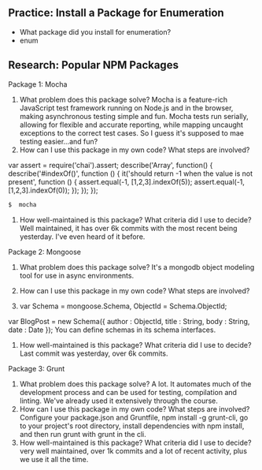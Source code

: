 ## Practice: Install a Package for Enumeration

- What package did you install for enumeration?
- enum

## Research: Popular NPM Packages

Package 1: Mocha

1.  What problem does this package solve?
Mocha is a feature-rich JavaScript test framework running on Node.js and in the browser, making asynchronous testing simple and fun. Mocha tests run serially, allowing for flexible and accurate reporting, while mapping uncaught exceptions to the correct test cases. So I guess it's supposed to mae testing easier...and fun?
1.  How can I use this package in my own code? What steps are involved?

var assert = require('chai').assert;
describe('Array', function() {
  describe('#indexOf()', function () {
    it('should return -1 when the value is not present', function () {
      assert.equal(-1, [1,2,3].indexOf(5));
      assert.equal(-1, [1,2,3].indexOf(0));
    });
  });
});

```sh
$  mocha
```
1.  How well-maintained is this package? What criteria did I use to decide?
Well maintained, it has over 6k commits with the most recent being yesterday.
I've even heard of it before.

Package 2: Mongoose

1.  What problem does this package solve?
It's a mongodb object modeling tool for use in async environments.

1.  How can I use this package in my own code? What steps are involved?
2. var Schema = mongoose.Schema,
    ObjectId = Schema.ObjectId;

var BlogPost = new Schema({
    author    : ObjectId,
    title     : String,
    body      : String,
    date      : Date
});
You can define schemas in its schema interfaces.
1.  How well-maintained is this package? What criteria did I use to decide?
Last commit was yesterday, over 6k commits.

Package 3: Grunt

1.  What problem does this package solve?
A lot. It automates much of the development process and can be used for testing, compilation and linting.
We've already used it extensively through the course.
1.  How can I use this package in my own code? What steps are involved?
Configure your package.json and Gruntfile, npm install -g grunt-cli, go to your project's root directory, install dependencies with npm install, and then run grunt with grunt in the cli.
1.  How well-maintained is this package? What criteria did I use to decide?
very well maintained, over 1k commits and a lot of recent activity, plus we use
it all the time.
